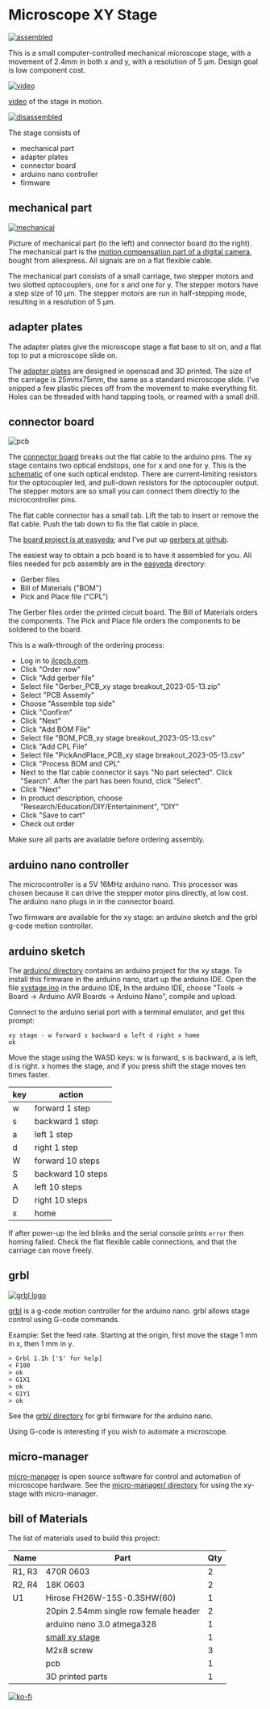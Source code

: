 # Microscope XY Stage

[![assembled](pictures/assembled_small.jpg)](pictures/assembled.jpg)

This is a small computer-controlled mechanical microscope stage, with a movement of 2.4mm in both x and y, with a resolution of 5 &micro;m. Design goal is low component cost.

[![video](pictures/video_still.jpg)](https://vimeo.com/698148429)

[video](pictures/xy_stage.mp4) of the stage in motion.

[![disassembled](pictures/disassembled_small.jpg)](pictures/disassembled.jpg)

The stage consists of

- mechanical part
- adapter plates
- connector board
- arduino nano controller
- firmware

## mechanical part

[![mechanical](pictures/mechanical_small.jpg)](pictures/mechanical.jpg)

Picture of mechanical part (to the left) and connector board (to the right).
The mechanical part is the [motion compensation part of a digital camera](https://www.aliexpress.com/item/32972295033.html), bought from aliexpress. All signals are on a flat flexible cable.

The mechanical part consists of a small carriage, two stepper motors and two slotted optocouplers, one for x and one for y. The stepper motors have a step size of  10 &micro;m. The stepper motors are run in half-stepping mode, resulting in a resolution of  5 &micro;m.

## adapter plates

The adapter plates give the microscope stage a flat base to sit on, and a flat top to put a microscope slide on.

The [adapter plates](openscad/) are designed in openscad and 3D printed. The size of the carriage is 25mmx75mm, the same as a standard microscope slide. I've snipped a few plastic pieces off from the movement to make everything fit. Holes can be threaded with hand tapping tools, or reamed with a small drill.

## connector board

![pcb](pictures/pcb_assembly.jpg  "connector board")

The [connector board](easyeda/Schematic_xy%20stage%20breakout_2022-04-08.pdf) breaks out the flat cable to the arduino pins. The xy stage contains two optical endstops, one for x and one for y. This is the [schematic](pictures/xystage_endstop.pdf) of one such optical endstop. There are current-limiting resistors for the optocoupler led, and pull-down resistors for the optocoupler output.  The stepper motors are so small you can connect them directly to the microcontroller pins.

The flat cable connector has a small tab. Lift the tab to insert or remove the flat cable. Push the tab down to fix the flat cable in place.

The [board project is at easyeda](https://oshwlab.com/koendv/xy-stage-breakout); and I've put up [gerbers at github](easyeda/).

The easiest way to obtain a pcb board is to have it assembled for you. All files needed for pcb assembly are in the [easyeda](easyeda/) directory:

- Gerber files
- Bill of Materials ("BOM")
- Pick and Place file ("CPL")

The Gerber files order the printed circuit board. The Bill of Materials orders the components. The Pick and Place file orders the components to be soldered to the board.

This is a walk-through of the ordering process:

- Log in to [jlcpcb.com](https://jlcpcb.com/).
- Click "Order now"
- Click "Add gerber file"
- Select file "Gerber_PCB_xy stage breakout_2023-05-13.zip"
- Select "PCB Assemly"
- Choose "Assemble top side"
- Click "Confirm"
- Click "Next"
- Click "Add BOM File"
- Select file "BOM_PCB_xy stage breakout_2023-05-13.csv"
- Click "Add CPL File"
- Select file "PickAndPlace_PCB_xy stage breakout_2023-05-13.csv"
- Click "Process BOM and CPL"
- Next to the flat cable connector it says "No part selected". Click "Search". After the part has been found, click "Select".
- Click "Next"
- In product description, choose "Research/Education/DIY/Entertainment", "DIY"
- Click "Save to cart"
- Check out order

Make sure all parts are available before ordering assembly.

## arduino nano controller

The microcontroller is a 5V 16MHz arduino nano. This processor was chosen because it can drive the stepper motor pins directly, at low cost. The arduino nano plugs in in the connector board.

Two firmware are available for the xy stage: an arduino sketch and the grbl g-code motion controller.

## arduino sketch

The [arduino/ directory](arduino/) contains an arduino project for the xy stage.
To install this firmware in the arduino nano, start up the arduino IDE. Open the file [xystage.ino](arduino/xystage/xystage.ino) in the arduino IDE,
In the arduino IDE, choose "Tools -> Board -> Arduino AVR Boards -> Arduino Nano", compile and upload.

Connect to the arduino serial port with a terminal emulator, and get this prompt:

```
xy stage - w forward s backward a left d right x home
ok
```

Move the stage using the WASD keys: w is forward, s is backward, a is left, d is right. x homes the stage, and if you press shift the stage moves ten times faster.

| key | action |
|---|---|
| w | forward 1 step |
| s | backward 1 step |
| a | left 1 step |
| d | right 1 step |
| W | forward 10 steps |
| S | backward 10 steps |
| A | left 10 steps |
| D | right 10 steps |
| x | home |

If after power-up the led blinks and the serial console prints  ``error`` then homing failed. Check the flat flexible cable connections, and that the carriage can move freely.

## grbl

[![grbl logo](pictures/grbl_logo_150px.png)](https://github.com/gnea/grbl/wiki)

[grbl](https://github.com/gnea/grbl/wiki) is a g-code motion controller for the arduino nano. grbl allows stage control using G-code commands.

Example: Set the feed rate. Starting at the origin, first move the stage 1 mm in x, then 1 mm in y.

```
> Grbl 1.1h ['$' for help]
< F100
> ok
< G1X1
> ok
< G1Y1
> ok
```

See the [grbl/ directory](grbl/) for grbl firmware for the arduino nano.

Using G-code is interesting if you wish to automate a microscope.

## micro-manager

[micro-manager](https://micro-manager.org/) is open source software for control and automation of microscope hardware. See the [micro-manager/ directory](micro-manager/) for using the xy-stage with micro-manager.

## bill of Materials

The list of materials used to build this project:

|Name|Part|Qty|
|---|---|---|
|R1, R3|470R 0603|2|
|R2, R4|18K 0603|2|
|U1|Hirose FH26W-15S-0.3SHW(60)|1|
||20pin 2.54mm single row female header|2|
||arduino nano 3.0 atmega328|1|
||[small xy stage](https://www.aliexpress.com/item/32972295033.html)|1|
||M2x8 screw|3|
||pcb|1|
||3D printed parts|1|

[![ko-fi](pictures/kofibutton.svg)](https://ko-fi.com/Q5Q03LPDQ)

